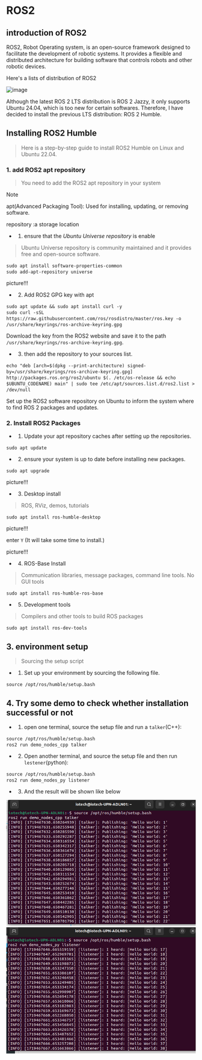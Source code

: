 # ROS2

## introduction of ROS2
ROS2, Robot Operating system, is an open-source framework designed to facilitate the development of robotic systems. It provides a flexible and distributed architecture for building software that controls robots and other robotic devices.

Here's a lists of distribution of ROS2

![image](https://github.com/ChengHsunTai/ROS2/assets/137912642/f9375b7f-f1f0-4e68-88b7-1bf30f5252ee)

Although the latest ROS 2 LTS distribution is ROS 2 Jazzy, it only supports Ubuntu 24.04, which is too new for certain softwares. Therefore, I have decided to install the previous LTS distribution: ROS 2 Humble.

## Installing ROS2 Humble
> Here is a step-by-step guide to install ROS2 Humble on Linux and Ubuntu 22.04.

### 1. add ROS2 apt repository
> You need to add the ROS2 apt repository in your system

> [!NOTE]
> apt(Advanced Packaging Tool): Used for installing, updating, or removing software.  
> 
> repository :a storage location

* 1. ensure that the *Ubuntu Universe repository* is enable
> Ubuntu Universe repository is community maintained and it provides free and open-source software.
```
sudo apt install software-properties-common
sudo add-apt-repository universe
```
picture!!!

* 2. Add ROS2 GPG key with apt
```
sudo apt update && sudo apt install curl -y
sudo curl -sSL https://raw.githubusercontent.com/ros/rosdistro/master/ros.key -o /usr/share/keyrings/ros-archive-keyring.gpg
```

Download the key from the ROS2 website and save it to the path `/usr/share/keyrings/ros-archive-keyring.gpg`.

* 3. then add the repository to your sources list.
```
echo "deb [arch=$(dpkg --print-architecture) signed-by=/usr/share/keyrings/ros-archive-keyring.gpg] http://packages.ros.org/ros2/ubuntu $(. /etc/os-release && echo $UBUNTU_CODENAME) main" | sudo tee /etc/apt/sources.list.d/ros2.list > /dev/null
```
Set up the ROS2 software repository on Ubuntu to inform the system where to find ROS 2 packages and updates.

### 2. Install ROS2 Packages

* 1. Update your apt repository caches after setting up the repositories.
```
sudo apt update
```

* 2. ensure your system is up to date before installing new packages.
```
sudo apt upgrade
```

picture!!!

* 3. Desktop install
> ROS, RViz, demos, tutorials

```
sudo apt install ros-humble-desktop
```

picture!!!

enter `Y` (It will take some time to install.)

picture!!!

* 4. ROS-Base Install
>  Communication libraries, message packages, command line tools. No GUI tools

```
sudo apt install ros-humble-ros-base
```

* 5. Development tools
> Compilers and other tools to build ROS packages

```
sudo apt install ros-dev-tools
```

## 3. environment setup
>Sourcing the setup script

* 1. Set up your environment by sourcing the following file.
 
```
source /opt/ros/humble/setup.bash
```

## 4. Try some demo to check whether installation successful or not

* 1. open one terminal, source the setup file and run a `talker`(C++):
```
source /opt/ros/humble/setup.bash
ros2 run demo_nodes_cpp talker
```
* 2. Open another terminal, and source the setup file and then run `lestener`(python):
```
source /opt/ros/humble/setup.bash
ros2 run demo_nodes_py listener
```

* 3. And the result will be shown like below

![image](6ec77760.png)
![image](9a06ab5b.png)









